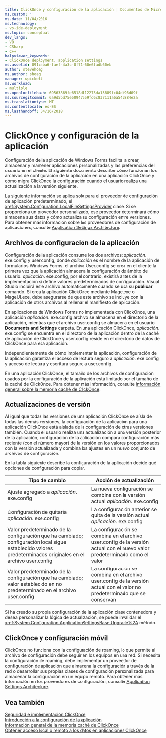 ```yaml
---
title: ClickOnce y configuración de la aplicación | Documentos de Microsoft
ms.custom: ''
ms.date: 11/04/2016
ms.technology:
- vs-ide-deployment
ms.topic: conceptual
dev_langs:
- VB
- CSharp
- C++
helpviewer_keywords:
- ClickOnce deployment, application settings
ms.assetid: 891caba6-faef-4a3c-8f71-60e6fadb60eb
author: stevehoag
ms.author: shoag
manager: wpickett
ms.workload:
- multiple
ms.openlocfilehash: 69563869fe6518d112273da13889fc04db96d09f
ms.sourcegitcommit: 6a9d5bd75e50947659fd6c837111a6a547884e2a
ms.translationtype: MT
ms.contentlocale: es-ES
ms.lasthandoff: 04/16/2018
---
```

# <a name="clickonce-and-application-settings"></a>ClickOnce y configuración de la aplicación
Configuración de la aplicación de Windows Forms facilita la crear, almacenar y mantener aplicaciones personalizadas y las preferencias del usuario en el cliente. El siguiente documento describe cómo funcionan los archivos de configuración de la aplicación en una aplicación ClickOnce y cómo migra ClickOnce la configuración cuando el usuario realiza una actualización a la versión siguiente.  
  
 La siguiente información se aplica solo para el proveedor de configuración de aplicación predeterminado, el <xref:System.Configuration.LocalFileSettingsProvider> clase. Si se proporciona un proveedor personalizado, ese proveedor determinará cómo almacena sus datos y cómo actualiza su configuración entre versiones. Para obtener más información sobre los proveedores de configuración de aplicaciones, consulte [Application Settings Architecture](/dotnet/framework/winforms/advanced/application-settings-architecture).  
  
## <a name="application-settings-files"></a>Archivos de configuración de la aplicación  
 Configuración de la aplicación consume los dos archivos: *aplicación*. exe.config y user.config, donde *aplicación* es el nombre de la aplicación de formularios Windows Forms. el archivo User.config se crea en el cliente la primera vez que la aplicación almacena la configuración de ámbito de usuario. *aplicación*. exe.config, por el contrario, existirá antes de la implementación si define valores predeterminados de configuración. Visual Studio incluirá este archivo automáticamente cuando se usa su **publicar** comando. Si crea la aplicación ClickOnce mediante Mage.exe o MageUI.exe, debe asegurarse de que este archivo se incluye con la aplicación de otros archivos al rellenar el manifiesto de aplicación.  
  
 En aplicaciones de Windows Forms no implementada con ClickOnce, una aplicación *aplicación*. exe.config archivo se almacena en el directorio de la aplicación, mientras que el archivo user.config se almacena en el usuario **Documents and Settings**  carpeta. En una aplicación ClickOnce, *aplicación*. exe.config se encuentra en el directorio de la aplicación dentro de la caché de aplicación de ClickOnce y user.config reside en el directorio de datos de ClickOnce para esa aplicación.  
  
 Independientemente de cómo implementar la aplicación, configuración de la aplicación garantiza el acceso de lectura seguro a *aplicación*. exe.config y acceso de lectura y escritura seguro a user.config.  
  
 En una aplicación ClickOnce, el tamaño de los archivos de configuración usados por la configuración de la aplicación está limitado por el tamaño de la caché de ClickOnce. Para obtener más información, consulte [información general sobre la memoria caché de ClickOnce](../deployment/clickonce-cache-overview.md).  
  
## <a name="version-upgrades"></a>Actualizaciones de versión  
 Al igual que todas las versiones de una aplicación ClickOnce se aísla de todas las demás versiones, la configuración de la aplicación para una aplicación ClickOnce está aislada de la configuración de otras versiones también. Cuando el usuario realiza una actualización a una versión posterior de la aplicación, configuración de la aplicación compara configuración más reciente (con el número mayor) de la versión en los valores proporcionados con la versión actualizada y combina los ajustes en un nuevo conjunto de archivos de configuración.  
  
 En la tabla siguiente describe la configuración de la aplicación decide qué opciones de configuración para copiar.  
  
|Tipo de cambio|Acción de actualización|  
|--------------------|--------------------|  
|Ajuste agregado a *aplicación*. exe.config|La nueva configuración se combina con la versión actual *aplicación*. exe.config|  
|Configuración de quitarla *aplicación*. exe.config|La configuración anterior se quita de la versión actual *aplicación*. exe.config|  
|Valor predeterminado de la configuración que ha cambiado; configuración local sigue establecido valores predeterminados originales en el archivo user.config|La configuración se combina en el archivo user.config de la versión actual con el nuevo valor predeterminado como el valor|  
|Valor predeterminado de la configuración que ha cambiado; valor establecido en no predeterminado en el archivo user.config|La configuración se combina en el archivo user.config de la versión actual con el valor no predeterminado que se conservan|  
  
 Si ha creado su propia configuración de la aplicación clase contenedora y desea personalizar la lógica de actualización, se puede invalidar el <xref:System.Configuration.ApplicationSettingsBase.Upgrade%2A> método.  
  
## <a name="clickonce-and-roaming-settings"></a>ClickOnce y configuración móvil  
 ClickOnce no funciona con la configuración de roaming, lo que permite al archivo de configuración debe seguir en los equipos en una red. Si necesita la configuración de roaming, debe implementar un proveedor de configuración de aplicación que almacena la configuración a través de la red o desarrollar sus propias clases de configuración personalizada para almacenar la configuración en un equipo remoto. Para obtener más información en los proveedores de configuración, consulte [Application Settings Architecture](/dotnet/framework/winforms/advanced/application-settings-architecture).  
  
## <a name="see-also"></a>Vea también  
 [Seguridad e implementación ClickOnce](../deployment/clickonce-security-and-deployment.md)   
 [Introducción a la configuración de la aplicación](/dotnet/framework/winforms/advanced/application-settings-overview)   
 [Información general de la memoria caché de ClickOnce](../deployment/clickonce-cache-overview.md)   
 [Obtener acceso local o remoto a los datos en aplicaciones ClickOnce](../deployment/accessing-local-and-remote-data-in-clickonce-applications.md)